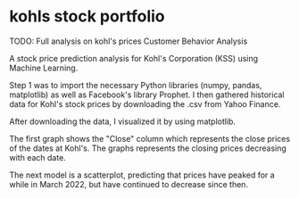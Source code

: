 # kohls stock portfolio

TODO: 
Full analysis on kohl's prices 
Customer Behavior Analysis 

A stock price prediction analysis for Kohl's Corporation (KSS) using Machine Learning. 




Step 1 was to import the necessary Python libraries (numpy, pandas, matplotlib) as well as Facebook's library Prophet. I then gathered historical data for Kohl's stock prices by downloading the .csv from Yahoo Finance. 


After downloading the data, I visualized it by using matplotlib. 

The first graph shows the "Close" column which represents the close prices of the dates at Kohl's. The graphs represents the closing prices decreasing with each date.



The next model is a scatterplot, predicting that prices have peaked for a while in March 2022, but have continued to decrease since then.


